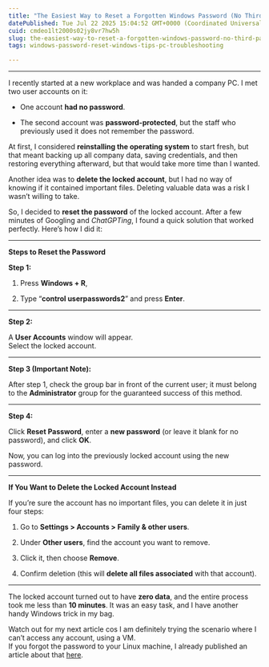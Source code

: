 ```yaml
---
title: "The Easiest Way to Reset a Forgotten Windows Password (No Third-Party Tools Needed)"
datePublished: Tue Jul 22 2025 15:04:52 GMT+0000 (Coordinated Universal Time)
cuid: cmdeo1lt2000s02jy8vr7hw5h
slug: the-easiest-way-to-reset-a-forgotten-windows-password-no-third-party-tools-needed
tags: windows-password-reset-windows-tips-pc-troubleshooting

---
```


---

I recently started at a new workplace and was handed a company PC. I met two user accounts on it:

* One account **had no password**.
    
* The second account was **password-protected**, but the staff who previously used it does not remember the password.
    

At first, I considered **reinstalling the operating system** to start fresh, but that meant backing up all company data, saving credentials, and then restoring everything afterward, but that would take more time than I wanted.

Another idea was to **delete the locked account**, but I had no way of knowing if it contained important files. Deleting valuable data was a risk I wasn’t willing to take.

So, I decided to **reset the password** of the locked account. After a few minutes of Googling and *ChatGPTing*, I found a quick solution that worked perfectly. Here’s how I did it:

---

**Steps to Reset the Password**

**Step 1:**

1. Press **Windows + R**,
    
2. Type “**control userpasswords2**” and press **Enter**.
    

---

**Step 2:**

A **User Accounts** window will appear.  
Select the locked account.

---

**Step 3 (Important Note):**

After step 1, check the group bar in front of the current user; it must belong to the **Administrator** group for the guaranteed success of this method.

---

**Step 4:**

Click **Reset Password**, enter a **new password** (or leave it blank for no password), and click **OK**.

Now, you can log into the previously locked account using the new password.

---

**If You Want to Delete the Locked Account Instead**

If you’re sure the account has no important files, you can delete it in just four steps:

1. Go to **Settings &gt; Accounts &gt; Family & other users**.
    
2. Under **Other users**, find the account you want to remove.
    
3. Click it, then choose **Remove**.
    
4. Confirm deletion (this will **delete all files associated** with that account).
    

---

The locked account turned out to have **zero data**, and the entire process took me less than **10 minutes**. It was an easy task, and I have another handy Windows trick in my bag.

Watch out for my next article cos I am definitely trying the scenario where I can’t access any account, using a VM.  
If you forgot the password to your Linux machine, I already published an article about that [here](https://hashnode.com/post/cmbjqav35000b09kq8yf4940t).